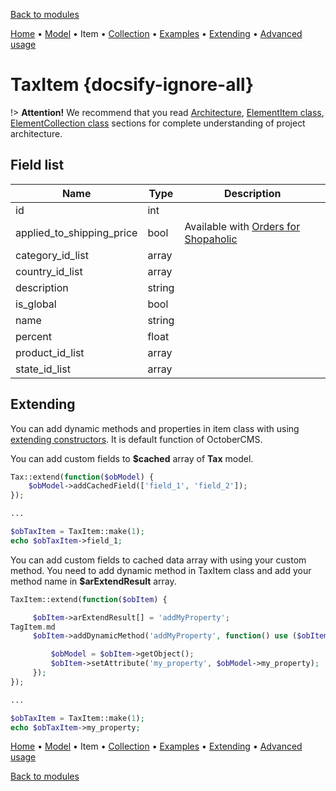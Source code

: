 [Back to modules](modules/home.md)

[Home](modules/tax/home.md)
• [Model](modules/tax/model/model.md)
• Item
• [Collection](modules/tax/collection/collection.md)
• [Examples](modules/tax/examples/examples.md)
• [Extending](modules/tax/extending/extending.md)
• [Advanced usage](modules/tax/advanced-usage/home.md)

# TaxItem {docsify-ignore-all}

!> **Attention!**  We recommend that you read [Architecture](home.md#architecture), [ElementItem class](item-class/item-class.md),
[ElementCollection class](collection-class/collection-class.md) sections for complete understanding of  project architecture.

## Field list

|  Name | Type | Description |
|-------|------|--------|
|id|int|
|applied_to_shipping_price|bool|Available with [Orders for Shopaholic](plugins/home.md#orders-for-shopaholic)|
|category_id_list|array|
|country_id_list|array|
|description|string|
|is_global|bool|
|name|string|
|percent|float|
|product_id_list|array|
|state_id_list|array|

## Extending

You can add dynamic methods and properties in item class with using [extending constructors](http://octobercms.com/docs/services/behaviors#constructor-extension).
It is default function of OctoberCMS.

You can add custom fields to **$cached** array of **Tax** model.
```php
Tax::extend(function($obModel) {
    $obModel->addCachedField(['field_1', 'field_2']);
});

...

$obTaxItem = TaxItem::make(1);
echo $obTaxItem->field_1;
```

You can add custom fields to cached data array with using your custom method.
You need to add dynamic method in TaxItem class and add your method name in **$arExtendResult** array.
```php
TaxItem::extend(function($obItem) {

     $obItem->arExtendResult[] = 'addMyProperty';
TagItem.md
     $obItem->addDynamicMethod('addMyProperty', function() use ($obItem) {

         $obModel = $obItem->getObject();
         $obItem->setAttribute('my_property', $obModel->my_property);
     });
});

...

$obTaxItem = TaxItem::make(1);
echo $obTaxItem->my_property;
```

[Home](modules/tax/home.md)
• [Model](modules/tax/model/model.md)
• Item
• [Collection](modules/tax/collection/collection.md)
• [Examples](modules/tax/examples/examples.md)
• [Extending](modules/tax/extending/extending.md)
• [Advanced usage](modules/tax/advanced-usage/home.md)

[Back to modules](modules/home.md)
